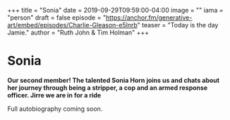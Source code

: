 +++
title = "Sonia"
date = 2019-09-29T09:59:00-04:00
image = ""
iama = "person"
draft = false
episode = "https://anchor.fm/generative-art/embed/episodes/Charlie-Gleason-e5lnrb"
teaser = "Today is the day Jamie."
author = "Ruth John & Tim Holman"
+++

# Sonia

**Our second member! The talented Sonia Horn joins us and chats about her journey through being a stripper, a cop and an armed response officer.  Jirre we are in for a ride**

Full autobiography coming soon.